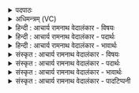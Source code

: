 <details><summary>पदपाठः</summary>

यु꣣ङ्क्ष्व꣢। हि। वृ꣣त्रहन्तम। वृत्र। हन्तम। ह꣢रीइ꣡ति꣢। इ꣣न्द्र। पराव꣡तः꣢। अ꣣र्वाचीनः꣢। अ꣣र्वा। अचीनः꣢। म꣣घवन्। सो꣡म꣢꣯पीतये। सो꣡म꣢꣯। पी꣣तये। उग्रः꣢। ऋ꣣ष्वे꣡भिः꣢। आ। ग꣣हि। ३०१।
</details>

<details><summary>अधिमन्त्रम् (VC)</summary>

- इन्द्रः
- मेध्यातिथिः काण्वः
- बृहती
- मध्यमः
- ऐन्द्रं काण्डम्
</details>

<details><summary>हिन्दी : आचार्य रामनाथ वेदालंकार - विषयः</summary>

अगले मन्त्र में इन्द्र नाम से परमात्मा और सेनाध्यक्ष को सम्बोधित किया गया है।
</details>

<details><summary>हिन्दी : आचार्य रामनाथ वेदालंकार - पदार्थः</summary>

पदार्थान्वयभाषाः -  प्रथम—परमात्मा के पक्ष में। हे (वृत्रहन्तम) पापरूप वृत्रासुरों का अतिशय वध करनेवाले (इन्द्र) परमात्मन् ! (परावतः) अपने परम स्वरूप में स्थित होकर आप (हरी) हमारे ज्ञानेन्द्रिय-कर्मेन्द्रियरूप घोड़ों को (युङ्क्ष्व हि) कार्य में प्रवृत्त कीजिए, अर्थात् हमें ज्ञानवान् और कर्मवान् बनाइए। (उग्रः) तीक्ष्ण बलवाले आप (अर्वाचीनः) हमारे अभिमुख होते हुए (सोमपीतये) हमारे आत्मा के रक्षणार्थ (ऋष्वेभिः) महान्, वीरता, दया, उदारता आदि गुणों के साथ अर्थात् हमारे लिए उनका उपहार लेकर (आगहि) आइए ॥ द्वितीय—राष्ट्र के पक्ष में। राष्ट्र में शत्रु का संकट आ जाने पर प्रजा द्वारा सेनाध्यक्ष को सैनिकों के साथ बुलाया जा रहा है। हे (वृत्रहन्तम) शत्रुओं का अत्यधिक संहार करनेवाले (इन्द्र) सेनाध्यक्ष ! आप (परावतः) अपने उत्कृष्ट सैन्यावास से (हरी) संकटों को हरनेवाले अपने आक्रामक और रक्षक दोनों सेना-दलों को (युङ्क्ष्व हि) शत्रुओं के उच्छेद और राष्ट्र के रक्षण के लिए नियुक्त कीजिए। हे (मघवन्) वीरतारूप धन के धनी ! (उग्रः) प्रचण्ड आप (सोमपीतये) शान्ति के रक्षणार्थ (ऋष्वेभिः) अपने महाबली सैनिकों के साथ (अर्वाचीनः) रणभूमि की ओर (आगहि) आइए ॥९॥ इस मन्त्र में श्लेषालङ्कार है ॥९॥
</details>

<details><summary>हिन्दी : आचार्य रामनाथ वेदालंकार - भावार्थः</summary>

भावार्थभाषाः -  देहधारी जीवात्मा के ज्ञान एवं पौरुष से रहित तथा पापग्रस्त हो जाने पर जैसे परमेश्वर का आह्वान श्रेयस्कर होता है, वैसे ही राष्ट्र जब शत्रुओं से आक्रान्त हो जाता है तब सेनाध्यक्ष का आह्वान श्रेयस्कर होता है ॥९॥
</details>

<details><summary>संस्कृत : आचार्य रामनाथ वेदालंकार - विषयः</summary>

अथेन्द्रनाम्ना परमात्मा सेनाध्यक्षश्च सम्बोध्यते।
</details>

<details><summary>संस्कृत : आचार्य रामनाथ वेदालंकार - पदार्थः</summary>

पदार्थान्वयभाषाः -  प्रथमः—परमात्मपरः। हे (वृत्रहन्तम) पापरूपवृत्रासुराणाम् अतिशयेन हन्तः (इन्द्र) परमात्मन् ! (परावतः) स्वकीये परमे स्वरूपे स्थित्वा त्वम्। अत्र आसनात् प्रेक्षते इतिवत् ‘अधिकरणे चोपसंख्यानम्’ अ० २।३।२८ वा० इति पञ्चमी। (हरी) अस्माकं ज्ञानेन्द्रियकर्मेन्द्रियरूपी अश्वौ (युङ्क्ष्व हि) प्रवर्त्तय खलु, अस्मान् ज्ञानवतः कर्मवतश्च कुर्वित्यर्थः। (उग्रः) उद्गूर्णबलः त्वम् (अर्वाचीनः) अस्मदभिमुखः सन्। अर्वाग् अञ्चतीति अर्वाचीनः (सोमपीतये२) सोमस्य अस्मदीयात्मनः पीतये रक्षणाय (ऋष्वेभिः) महद्भिर्वीरत्वदयादाक्षिण्यादिभिर्गुर्णैः सह, तेषामुपहारं गृहीत्वेत्यर्थः। ऋष्व इति महन्नाम। निघं० ३।३। (आगहि) आगच्छ ॥ अथ द्वितीयः—राष्ट्रपरः। राष्ट्रे शत्रुसंकटापन्ने सति प्रजाभिः सेनाध्यक्षः सैनिकैः सहाहूयते। हे (वृत्रहन्तम) अतिशयेन शत्रूणां हन्तः (इन्द्र) सेनाध्यक्ष ! त्वम् (परावतः) स्वकीयात् उत्कृष्टात् सैन्यावासात् (हरी) संकटहरणशीले स्वकीये आक्रामक-रक्षक-सैन्ये (युङ्क्ष्व हि) शत्रूच्छेदाय राष्ट्ररक्षणाय च नियोजय खलु। हे (मघवन्) वीरताधनयुक्त ! (उग्रः) प्रचण्डः त्वम् (सोमपीतये) शान्तिरक्षणाय (ऋष्वेभिः) स्वकीयैः महाबलैः सैनिकैः सह (अर्वाचीनः) रणाङ्गणाभिमुखः (आगहि) आयाहि ॥९॥ अत्र श्लेषालङ्कारः ॥९॥
</details>

<details><summary>संस्कृत : आचार्य रामनाथ वेदालंकार - भावार्थः</summary>

भावार्थभाषाः -  देहधारिणि जीवात्मनि ज्ञानपौरुषहीने पापग्रस्ते च सति तद्रक्षणार्थं परमेश्वरस्याह्वानमिव राष्ट्रे शत्रुभिरभिद्रुते सति सेनाध्यक्षस्याह्वानं श्रेयस्करम् ॥९॥
</details>

<details><summary>संस्कृत : आचार्य रामनाथ वेदालंकार - पादटिप्पनी</summary>

टिप्पणी:   १. ऋ० ८।३।१७। २. दासीभारादित्वात् पूर्वपदप्रकृतिस्वरत्वमिति सायणः।
</details>